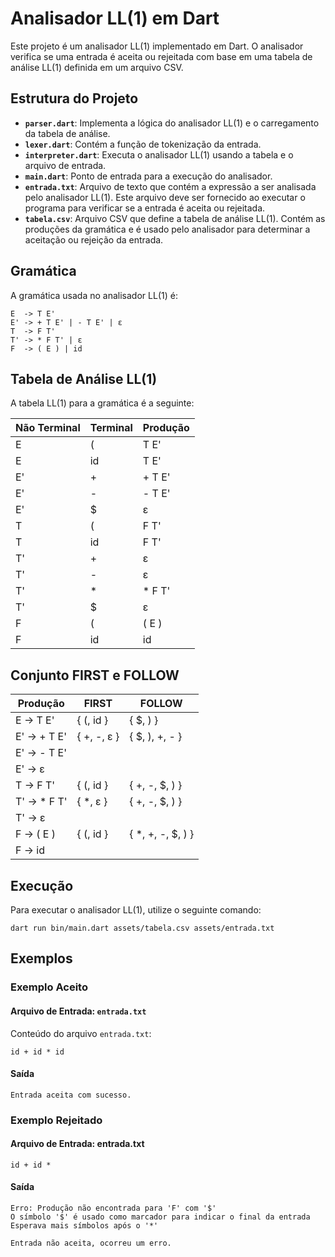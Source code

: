 # Analisador LL(1) em Dart

Este projeto é um analisador LL(1) implementado em Dart. O analisador verifica se uma entrada é aceita ou rejeitada com base em uma tabela de análise LL(1) definida em um arquivo CSV.

## Estrutura do Projeto

- **`parser.dart`**: Implementa a lógica do analisador LL(1) e o carregamento da tabela de análise.
- **`lexer.dart`**: Contém a função de tokenização da entrada.
- **`interpreter.dart`**: Executa o analisador LL(1) usando a tabela e o arquivo de entrada.
- **`main.dart`**: Ponto de entrada para a execução do analisador.
- **`entrada.txt`**: Arquivo de texto que contém a expressão a ser analisada pelo analisador LL(1). Este arquivo deve ser fornecido ao executar o programa para verificar se a entrada é aceita ou rejeitada.
- **`tabela.csv`**: Arquivo CSV que define a tabela de análise LL(1). Contém as produções da gramática e é usado pelo analisador para determinar a aceitação ou rejeição da entrada.

## Gramática

A gramática usada no analisador LL(1) é:

```
E  -> T E'
E' -> + T E' | - T E' | ε
T  -> F T'
T' -> * F T' | ε
F  -> ( E ) | id
```

## Tabela de Análise LL(1)

A tabela LL(1) para a gramática é a seguinte:

| Não Terminal | Terminal | Produção   |
|--------------|----------|------------|
| E            | (        | T E'       |
| E            | id       | T E'       |
| E'           | +        | + T E'     |
| E'           | -        | - T E'     |
| E'           | $        | ε          |
| T            | (        | F T'       |
| T            | id       | F T'       |
| T'           | +        | ε          |
| T'           | -        | ε          |
| T'           | *        | * F T'     |
| T'           | $        | ε          |
| F            | (        | ( E )      |
| F            | id       | id         |

## Conjunto FIRST e FOLLOW

| Produção       | FIRST                | FOLLOW               |
|----------------|----------------------|----------------------|
| E -> T E'      | { (, id }            | { $, ) }             |
| E' -> + T E'   | { +, -, ε }          | { $, ), +, - }       |
| E' -> - T E'   |                      |                      |
| E' -> ε        |                      |                      |
| T -> F T'      | { (, id }            | { +, -, $, ) }       |
| T' -> * F T'   | { *, ε }             | { +, -, $, ) }       |
| T' -> ε        |                      |                      |
| F -> ( E )     | { (, id }            | { *, +, -, $, ) }    |
| F -> id        |                      |                      |

## Execução

Para executar o analisador LL(1), utilize o seguinte comando:

```
dart run bin/main.dart assets/tabela.csv assets/entrada.txt
```

## Exemplos

### Exemplo Aceito

#### Arquivo de Entrada: `entrada.txt`

Conteúdo do arquivo `entrada.txt`:

```
id + id * id
```

#### Saída 

```
Entrada aceita com sucesso.
```

### Exemplo Rejeitado

#### Arquivo de Entrada: entrada.txt

```
id + id * 
```

#### Saída

```
Erro: Produção não encontrada para 'F' com '$'
O símbolo '$' é usado como marcador para indicar o final da entrada
Esperava mais símbolos após o '*'

Entrada não aceita, ocorreu um erro.
```
